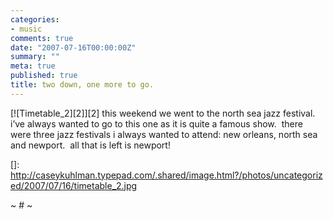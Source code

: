 ```yaml
---
categories:
- music
comments: true
date: "2007-07-16T00:00:00Z"
summary: ""
meta: true
published: true
title: two down, one more to go.
---
```


[![Timetable_2][2]][2] this weekend we went to the north sea jazz festival.  i’ve always wanted to go to this one as it is quite a famous show.  there were three jazz festivals i always wanted to attend: new orleans, north sea and newport.  all that is left is newport!

 []: http://caseykuhlman.typepad.com/.shared/image.html?/photos/uncategorized/2007/07/16/timetable_2.jpg

~ # ~